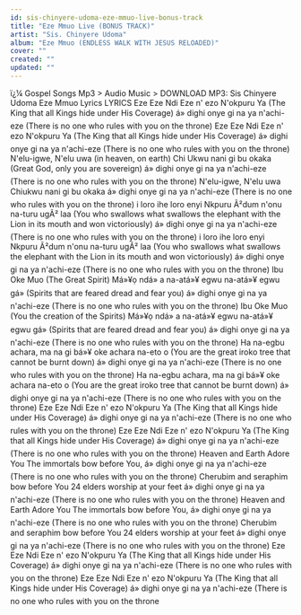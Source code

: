 ```yaml
---
id: sis-chinyere-udoma-eze-mmuo-live-bonus-track
title: "Eze Mmuo Live (BONUS TRACK)"
artist: "Sis. Chinyere Udoma"
album: "Eze Mmuo (ENDLESS WALK WITH JESUS RELOADED)"
cover: ""
created: ""
updated: ""
---
```


ï¿¼ Gospel Songs Mp3 > Audio Music > DOWNLOAD MP3: Sis Chinyere Udoma  Eze Mmuo Lyrics LYRICS Eze Eze Ndi Eze n' ezo N'okpuru Ya (The King that all Kings hide under His Coverage) á» dighi onye gi na ya n'achi-eze (There is no one who rules with you on the throne) Eze Eze Ndi Eze n' ezo N'okpuru Ya (The King that all Kings hide under His Coverage) á» dighi onye gi na ya n'achi-eze (There is no one who rules with you on the throne) N'elu-igwe, N'elu uwa (in heaven, on earth) Chi Ukwu nani gi bu okaka (Great God, only you are sovereign) á» dighi onye gi na ya n'achi-eze (There is no one who rules with you on the throne) N'elu-igwe, N'elu uwa Chiukwu nani gi bu okaka á» dighi onye gi na ya n'achi-eze (There is no one who rules with you on the throne) i loro ihe loro enyi Nkpuru Ã²dum n'onu na-turu ugÃ² laa (You who swallows what swallows the elephant with the Lion in its mouth and won victoriously) á» dighi onye gi na ya n'achi-eze (There is no one who rules with you on the throne) i loro ihe loro enyi Nkpuru Ã²dum n'onu na-turu ugÃ² laa (You who swallows what swallows the elephant with the Lion in its mouth and won victoriously) á» dighi onye gi na ya n'achi-eze (There is no one who rules with you on the throne) Ibu Oke Muo (The Great Spirit) Má»¥ọ ndá» a na-atá»¥ egwu na-atá»¥ egwu gá» (Spirits that are feared dread and fear you) á» dighi onye gi na ya n'achi-eze (There is no one who rules with you on the throne) Ibu Oke Muo (You the creation of the Spirits) Má»¥ọ ndá» a na-atá»¥ egwu na-atá»¥ egwu gá» (Spirits that are feared dread and fear you) á» dighi onye gi na ya n'achi-eze (There is no one who rules with you on the throne) Ha na-egbu achara, ma na gi bá»¥ oke achara na-eto o (You are the great iroko tree that cannot be burnt down) á» dighi onye gi na ya n'achi-eze (There is no one who rules with you on the throne) Ha na-egbu achara, ma na gi bá»¥ oke achara na-eto o (You are the great iroko tree that cannot be burnt down) á» dighi onye gi na ya n'achi-eze (There is no one who rules with you on the throne) Eze Eze Ndi Eze n' ezo N'okpuru Ya (The King that all Kings hide under His Coverage) á» dighi onye gi na ya n'achi-eze (There is no one who rules with you on the throne) Eze Eze Ndi Eze n' ezo N'okpuru Ya (The King that all Kings hide under His Coverage) á» dighi onye gi na ya n'achi-eze (There is no one who rules with you on the throne) Heaven and Earth Adore You The immortals bow before You, á» dighi onye gi na ya n'achi-eze (There is no one who rules with you on the throne) Cherubim and seraphim bow before You 24 elders worship at your feet á» dighi onye gi na ya n'achi-eze (There is no one who rules with you on the throne) Heaven and Earth Adore You The immortals bow before You, á» dighi onye gi na ya n'achi-eze (There is no one who rules with you on the throne) Cherubim and seraphim bow before You 24 elders worship at your feet á» dighi onye gi na ya n'achi-eze (There is no one who rules with you on the throne) Eze Eze Ndi Eze n' ezo N'okpuru Ya (The King that all Kings hide under His Coverage) á» dighi onye gi na ya n'achi-eze (There is no one who rules with you on the throne) Eze Eze Ndi Eze n' ezo N'okpuru Ya (The King that all Kings hide under His Coverage) á» dighi onye gi na ya n'achi-eze (There is no one who rules with you on the throne